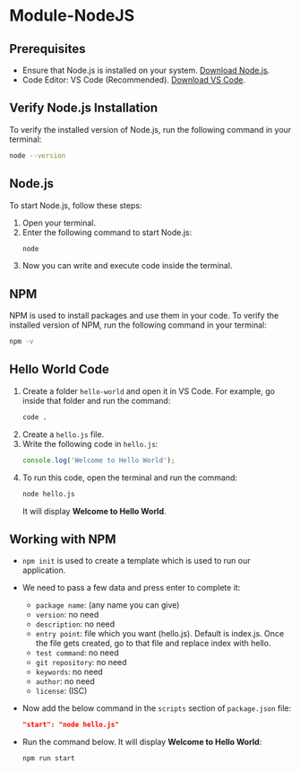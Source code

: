 # Module-NodeJS

## Prerequisites
- Ensure that Node.js is installed on your system. [Download Node.js](https://nodejs.org/en).
- Code Editor: VS Code (Recommended). [Download VS Code](https://code.visualstudio.com/).

## Verify Node.js Installation
To verify the installed version of Node.js, run the following command in your terminal:
```sh
node --version
```

## Node.js
To start Node.js, follow these steps:
1. Open your terminal.
2. Enter the following command to start Node.js:
    ```sh
    node
    ```
3. Now you can write and execute code inside the terminal.

## NPM
NPM is used to install packages and use them in your code. To verify the installed version of NPM, run the following command in your terminal:
```sh
npm -v
```

## Hello World Code
1. Create a folder `hello-world` and open it in VS Code. For example, go inside that folder and run the command:
    ```sh
    code .
    ```
2. Create a `hello.js` file.
3. Write the following code in `hello.js`:
    ```js
    console.log('Welcome to Hello World');
    ```
4. To run this code, open the terminal and run the command:
    ```sh
    node hello.js
    ```
    It will display **Welcome to Hello World**.

## Working with NPM
- `npm init` is used to create a template which is used to run our application.
- We need to pass a few data and press enter to complete it:
  - `package name`: (any name you can give)
  - `version`: no need
  - `description`: no need
  - `entry point`: file which you want (hello.js). Default is index.js. Once the file gets created, go to that file and replace index with hello.
  - `test command`: no need
  - `git repository`: no need
  - `keywords`: no need
  - `author`: no need
  - `license`: (ISC)

- Now add the below command in the `scripts` section of `package.json` file:
    ```json
    "start": "node hello.js"
    ```
- Run the command below. It will display **Welcome to Hello World**:
    ```sh
    npm run start
    ```
